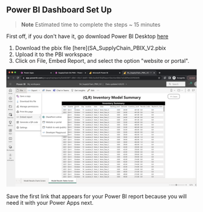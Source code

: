 ## Power BI Dashboard Set Up

> **Note**
> Estimated time to complete the steps ~ 15 minutes

First off, if you don't have it, go download Power BI Desktop [here](https://www.microsoft.com/en-us/download/details.aspx?id=58494)

1) Download the pbix file [here](SA_SupplyChain_PBIX_V2.pbix
2) Upload it to the PBI workspace
2) Click on File, Embed Report, and select the option "website or portal".


![](../../assets/images/ShareReport.png)

Save the first link that appears for your Power BI report because you will need it with your Power Apps next.


